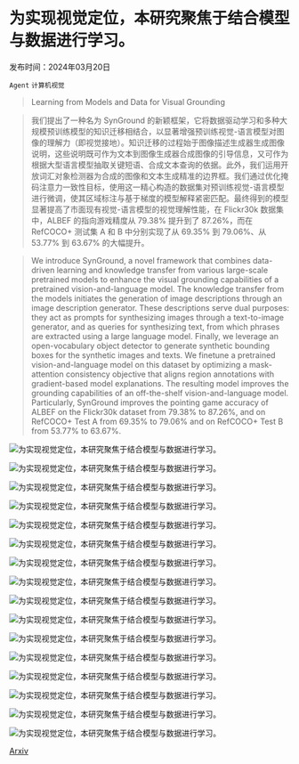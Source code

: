 # 为实现视觉定位，本研究聚焦于结合模型与数据进行学习。

发布时间：2024年03月20日

`Agent` `计算机视觉`

> Learning from Models and Data for Visual Grounding

> 我们提出了一种名为 SynGround 的新颖框架，它将数据驱动学习和多种大规模预训练模型的知识迁移相结合，以显著增强预训练视觉-语言模型对图像的理解力（即视觉接地）。知识迁移的过程始于图像描述生成器生成图像说明，这些说明既可作为文本到图像生成器合成图像的引导信息，又可作为根据大型语言模型抽取关键短语、合成文本查询的依据。此外，我们运用开放词汇对象检测器为合成的图像和文本生成精准的边界框。我们通过优化掩码注意力一致性目标，使用这一精心构造的数据集对预训练视觉-语言模型进行微调，使其区域标注与基于梯度的模型解释紧密匹配。最终得到的模型显著提高了市面现有视觉-语言模型的视觉理解性能，在 Flickr30k 数据集中，ALBEF 的指向游戏精度从 79.38% 提升到了 87.26%，而在 RefCOCO+ 测试集 A 和 B 中分别实现了从 69.35% 到 79.06%、从 53.77% 到 63.67% 的大幅提升。

> We introduce SynGround, a novel framework that combines data-driven learning and knowledge transfer from various large-scale pretrained models to enhance the visual grounding capabilities of a pretrained vision-and-language model. The knowledge transfer from the models initiates the generation of image descriptions through an image description generator. These descriptions serve dual purposes: they act as prompts for synthesizing images through a text-to-image generator, and as queries for synthesizing text, from which phrases are extracted using a large language model. Finally, we leverage an open-vocabulary object detector to generate synthetic bounding boxes for the synthetic images and texts. We finetune a pretrained vision-and-language model on this dataset by optimizing a mask-attention consistency objective that aligns region annotations with gradient-based model explanations. The resulting model improves the grounding capabilities of an off-the-shelf vision-and-language model. Particularly, SynGround improves the pointing game accuracy of ALBEF on the Flickr30k dataset from 79.38% to 87.26%, and on RefCOCO+ Test A from 69.35% to 79.06% and on RefCOCO+ Test B from 53.77% to 63.67%.

![为实现视觉定位，本研究聚焦于结合模型与数据进行学习。](../../../paper_images/2403.13804/x1.png)

![为实现视觉定位，本研究聚焦于结合模型与数据进行学习。](../../../paper_images/2403.13804/x2.png)

![为实现视觉定位，本研究聚焦于结合模型与数据进行学习。](../../../paper_images/2403.13804/x3.png)

![为实现视觉定位，本研究聚焦于结合模型与数据进行学习。](../../../paper_images/2403.13804/x4.png)

![为实现视觉定位，本研究聚焦于结合模型与数据进行学习。](../../../paper_images/2403.13804/x5.png)

![为实现视觉定位，本研究聚焦于结合模型与数据进行学习。](../../../paper_images/2403.13804/x6.png)

![为实现视觉定位，本研究聚焦于结合模型与数据进行学习。](../../../paper_images/2403.13804/x7.png)

![为实现视觉定位，本研究聚焦于结合模型与数据进行学习。](../../../paper_images/2403.13804/x8.png)

![为实现视觉定位，本研究聚焦于结合模型与数据进行学习。](../../../paper_images/2403.13804/x9.png)

![为实现视觉定位，本研究聚焦于结合模型与数据进行学习。](../../../paper_images/2403.13804/x10.png)

![为实现视觉定位，本研究聚焦于结合模型与数据进行学习。](../../../paper_images/2403.13804/x11.png)

![为实现视觉定位，本研究聚焦于结合模型与数据进行学习。](../../../paper_images/2403.13804/x12.png)

![为实现视觉定位，本研究聚焦于结合模型与数据进行学习。](../../../paper_images/2403.13804/x13.png)

![为实现视觉定位，本研究聚焦于结合模型与数据进行学习。](../../../paper_images/2403.13804/x14.png)

![为实现视觉定位，本研究聚焦于结合模型与数据进行学习。](../../../paper_images/2403.13804/x15.png)

![为实现视觉定位，本研究聚焦于结合模型与数据进行学习。](../../../paper_images/2403.13804/x16.png)

[Arxiv](https://arxiv.org/abs/2403.13804)